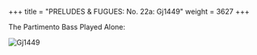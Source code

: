 +++
title = "PRELUDES & FUGUES: No. 22a: Gj1449"
weight = 3627
+++

The Partimento Bass Played Alone:

![Gj1449](/img/22aFenBk6.jpg)

